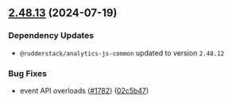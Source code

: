 ## [2.48.13](https://github.com/rudderlabs/rudder-sdk-js/compare/rudder-sdk-js@2.48.12...rudder-sdk-js@2.48.13) (2024-07-19)

### Dependency Updates

* `@rudderstack/analytics-js-common` updated to version `2.48.12`

### Bug Fixes

* event API overloads ([#1782](https://github.com/rudderlabs/rudder-sdk-js/issues/1782)) ([02c5b47](https://github.com/rudderlabs/rudder-sdk-js/commit/02c5b47d0a83250fb5180e9ed467a92361663dab))

